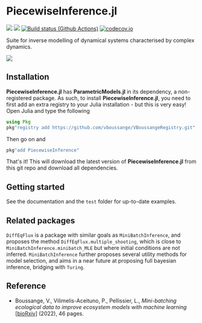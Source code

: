 # PiecewiseInference.jl
[![](https://img.shields.io/badge/docs-stable-blue.svg)](https://vboussange.github.io/PiecewiseInference.jl/stable/)
[![](https://img.shields.io/badge/docs-dev-blue.svg)](https://vboussange.github.io/PiecewiseInference.jl/dev/)
[![Build status (Github Actions)](https://github.com/vboussange/PiecewiseInference.jl/workflows/CI/badge.svg)](https://github.com/vboussange/PiecewiseInference.jl/actions)
[![codecov.io](http://codecov.io/github/vboussange/PiecewiseInference.jl/coverage.svg?branch=main)](http://codecov.io/github/vboussange/PiecewiseInference.jl?branch=main)

Suite for inverse modelling of dynamical systems characterised by complex dynamics.

![](docs/animated.gif)

## Installation
**PiecewiseInference.jl** has **ParametricModels.jl** in its dependency, a non-registered package. As such, to install **PiecewiseInference.jl**, you need to first add an extra registry to your Julia installation - but this is very easy! Open Julia and type the following
```julia
using Pkg
pkg"registry add https://github.com/vboussange/VBoussangeRegistry.git"
```
Then go on and 
```julia
pkg"add PiecewiseInference"
```

That's it! This will download the latest version of **PiecewiseInference.jl** from this git repo and download all dependencies.


## Getting started
See the documentation and the `test` folder for up-to-date examples.

## Related packages
`DiffEqFlux` is a package with similar goals as `MiniBatchInference`, and proposes the method `DiffEqFlux.multiple_shooting`, which is close to `MiniBatchInference.minibatch_MLE` but where initial conditions are not inferred. `MiniBatchInference` further proposes several utility methods for model selection, and aims in a near future at proposing full bayesian inference, bridging with `Turing`.

## Reference
- Boussange, V., Vilimelis-Aceituno, P., Pellissier, L., _Mini-batching ecological data to improve ecosystem models with machine learning_ [[bioRxiv](https://www.biorxiv.org/content/10.1101/2022.07.25.501365v1)] (2022), 46 pages.
